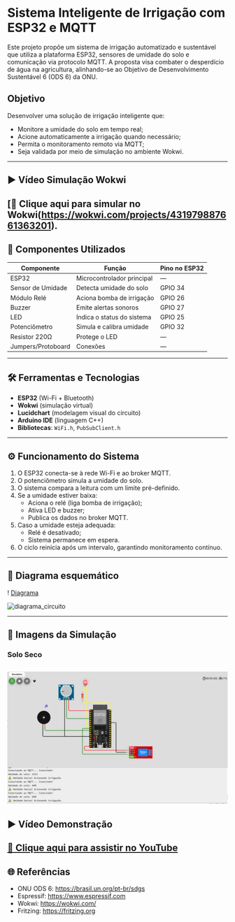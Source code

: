 # Sistema Inteligente de Irrigação com ESP32 e MQTT

Este projeto propõe um sistema de irrigação automatizado e sustentável que utiliza a plataforma ESP32, sensores de umidade do solo e comunicação via protocolo MQTT. A proposta visa combater o desperdício de água na agricultura, alinhando-se ao Objetivo de Desenvolvimento Sustentável 6 (ODS 6) da ONU.

## Objetivo

Desenvolver uma solução de irrigação inteligente que:

- Monitore a umidade do solo em tempo real;
- Acione automaticamente a irrigação quando necessário;
- Permita o monitoramento remoto via MQTT;
- Seja validada por meio de simulação no ambiente Wokwi.

---
## ▶️ Vídeo Simulação Wokwi

[🔗 Clique aqui para simular no Wokwi(https://wokwi.com/projects/431979887661363201).
---

## 🧰 Componentes Utilizados

| Componente         | Função                            | Pino no ESP32 |
|--------------------|-----------------------------------|----------------|
| ESP32              | Microcontrolador principal        | —              |
| Sensor de Umidade  | Detecta umidade do solo           | GPIO 34        |
| Módulo Relé        | Aciona bomba de irrigação         | GPIO 26        |
| Buzzer             | Emite alertas sonoros             | GPIO 27        |
| LED                | Indica o status do sistema        | GPIO 25        |
| Potenciômetro      | Simula e calibra umidade          | GPIO 32        |
| Resistor 220Ω      | Protege o LED                     | —              |
| Jumpers/Protoboard | Conexões                          | —              |

---

## 🛠️ Ferramentas e Tecnologias

- **ESP32** (Wi-Fi + Bluetooth)
- **Wokwi** (simulação virtual)
- **Lucidchart** (modelagem visual do circuito)
- **Arduino IDE** (linguagem C++)
- **Bibliotecas**: `WiFi.h`, `PubSubClient.h`

---

## ⚙️ Funcionamento do Sistema

1. O ESP32 conecta-se à rede Wi-Fi e ao broker MQTT.
2. O potenciômetro simula a umidade do solo.
3. O sistema compara a leitura com um limite pré-definido.
4. Se a umidade estiver baixa:
   - Aciona o relé (liga bomba de irrigação);
   - Ativa LED e buzzer;
   - Publica os dados no broker MQTT.
5. Caso a umidade esteja adequada:
   - Relé é desativado;
   - Sistema permanece em espera.
6. O ciclo reinicia após um intervalo, garantindo monitoramento contínuo.

---

## 🔄 Diagrama esquemático

! [Diagrama](Imagens/diagrama_circuito.png)

![diagrama_circuito](https://github.com/user-attachments/assets/62bf5a24-d43f-4314-b07c-0657134fce52)

---
## 📸 Imagens da Simulação

### Solo Seco
![Solo seco](Imagens/solo_seco.jpg)
---

## ▶️ Vídeo Demonstração

[🔗 Clique aqui para assistir no YouTube](https://studio.youtube.com/video/yaLfNWBHTl4/edit)
---

## 🌐 Referências

- ONU ODS 6: https://brasil.un.org/pt-br/sdgs
- Espressif: https://www.espressif.com
- Wokwi: https://wokwi.com/
- Fritzing: https://fritzing.org





